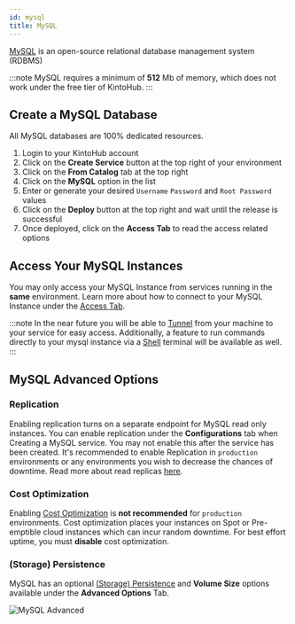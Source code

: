 ```yaml
---
id: mysql
title: MySQL
---
```


[MySQL](https://www.mysql.com/) is an open-source relational database management system (RDBMS)

:::note
MySQL requires a minimum of **512** Mb of memory, which does not work under the free tier of KintoHub.
:::

## Create a MySQL Database

All MySQL databases are 100% dedicated resources.

1. Login to your KintoHub account
2. Click on the **Create Service** button at the top right of your environment
3. Click on the **From Catalog** tab at the top right
4. Click on the **MySQL** option in the list
5. Enter or generate your desired `Username` `Password` and `Root Password` values
6. Click on the **Deploy** button at the top right and wait until the release is successful
7. Once deployed, click on the **Access Tab** to read the access related options

## Access Your MySQL Instances

You may only access your MySQL Instance from services running in the **same** environment.
Learn more about how to connect to your MySQL Instance under the [Access Tab](../features/features-access.md#mysql).

:::note
In the near future you will be able to [Tunnel](https://feedback.kintohub.com/feature-requests/p/port-forwarding-for-debugging) from your machine to your service for easy access.
Additionally, a feature to run commands directly to your mysql instance via a [Shell](https://feedback.kintohub.com/feature-requests/p/shell-access) terminal will be available as well.
:::

## MySQL Advanced Options

### Replication

Enabling replication turns on a separate endpoint for MySQL read only instances.
You can enable replication under the **Configurations** tab when Creating a MySQL service.
You may not enable this after the service has been created.
It's recommended to enable Replication in `production` environments or any environments you wish to decrease the chances of downtime.
Read more about read replicas [here](https://dev.mysql.com/doc/refman/8.0/en/replication.html).

### Cost Optimization

Enabling [Cost Optimization](../features/features-advanced.md#cost-optimization) is **not recommended** for `production` environments.
Cost optimization places your instances on Spot or Pre-emptible cloud instances which can incur random downtime.
For best effort uptime, you must **disable** cost optimization.

### (Storage) Persistence

MySQL has an optional [(Storage) Persistence](../features/features-advanced.md#storage-persistence) and **Volume Size** options available under the **Advanced Options** Tab.

![MySQL Advanced](/img/catalogs/redis-advanced.png)
